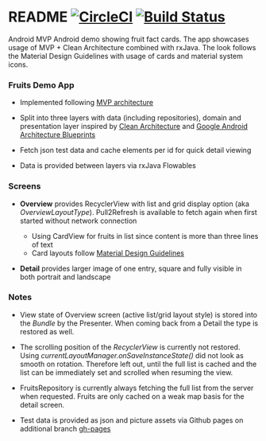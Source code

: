 # README [![CircleCI](https://circleci.com/gh/friederikewild/demoFruitViewer.svg?style=svg&circle-token=1be52784e95b73fb58f601c99c19916d4eff6806)](https://circleci.com/gh/friederikewild/demoFruitViewer) [![Build Status](https://www.bitrise.io/app/f0f0f7962271ec9f/status.svg?token=4PIp8fbLPtiYfGehFS6Hcw)](https://www.bitrise.io/app/f0f0f7962271ec9f)

Android MVP Android demo showing fruit fact cards. The app showcases usage of MVP + Clean Architecture combined with rxJava. 
The look follows the Material Design Guidelines with usage of cards and material system icons.


### Fruits Demo App

* Implemented following [MVP architecture](https://en.wikipedia.org/wiki/Model%E2%80%93view%E2%80%93presenter)
* Split into three layers with data (including repositories), domain and presentation layer inspired by [Clean Architecture](https://8thlight.com/blog/uncle-bob/2012/08/13/the-clean-architecture.html) and [Google Android Architecture Blueprints](https://github.com/googlesamples/android-architecture)

* Fetch json test data and cache elements per id for quick detail viewing

* Data is provided between layers via rxJava Flowables


### Screens

* **Overview** provides RecyclerView with list and grid display option (aka *OverviewLayoutType*). Pull2Refresh is available to fetch again when first started without network connection

  * Using CardView for fruits in list since content is more than three lines of text
  * Card layouts follow [Material Design Guidelines](https://material.io/guidelines/components/cards.html#cards-content)

* **Detail** provides larger image of one entry, square and fully visible in both portrait and landscape


### Notes

* View state of Overview screen (active list/grid layout style) is stored into the *Bundle* by the Presenter. When coming back from a Detail the type is restored as well.

* The scrolling position of the *RecyclerView* is currently not restored. Using *currentLayoutManager.onSaveInstanceState()* did not look as smooth on rotation. Therefore left out, until the full list is cached and the list can be immediately set and scrolled when resuming the view.

* FruitsRepository is currently always fetching the full list from the server when requested. Fruits are only cached on a weak map basis for the detail screen.

* Test data is provided as json and picture assets via Github pages on additional branch [gh-pages](https://github.com/friederikewild/demoFruitViewer/tree/gh-pages)